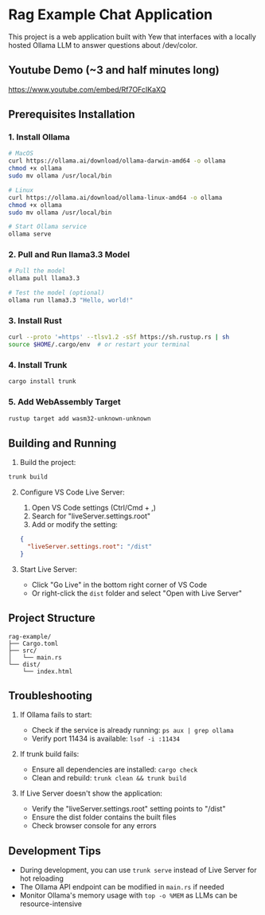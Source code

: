 # Rag Example Chat Application

This project is a web application built with Yew that interfaces with a locally hosted Ollama LLM to answer questions about /dev/color.

## Youtube Demo (~3 and half minutes long)

https://www.youtube.com/embed/Rf7OFcIKaXQ

## Prerequisites Installation

### 1. Install Ollama
```bash
# MacOS
curl https://ollama.ai/download/ollama-darwin-amd64 -o ollama
chmod +x ollama
sudo mv ollama /usr/local/bin

# Linux
curl https://ollama.ai/download/ollama-linux-amd64 -o ollama
chmod +x ollama
sudo mv ollama /usr/local/bin

# Start Ollama service
ollama serve
```

### 2. Pull and Run llama3.3 Model
```bash
# Pull the model
ollama pull llama3.3

# Test the model (optional)
ollama run llama3.3 "Hello, world!"
```

### 3. Install Rust
```bash
curl --proto '=https' --tlsv1.2 -sSf https://sh.rustup.rs | sh
source $HOME/.cargo/env  # or restart your terminal
```

### 4. Install Trunk
```bash
cargo install trunk
```

### 5. Add WebAssembly Target
```bash
rustup target add wasm32-unknown-unknown
```

## Building and Running

1. Build the project:
```bash
trunk build
```

2. Configure VS Code Live Server:
   1. Open VS Code settings (Ctrl/Cmd + ,)
   2. Search for "liveServer.settings.root"
   3. Add or modify the setting:
   ```json
   {
     "liveServer.settings.root": "/dist"
   }
   ```

3. Start Live Server:
   - Click "Go Live" in the bottom right corner of VS Code
   - Or right-click the `dist` folder and select "Open with Live Server"

## Project Structure
```
rag-example/
├── Cargo.toml
├── src/
│   └── main.rs
└── dist/
    └── index.html
```

## Troubleshooting

1. If Ollama fails to start:
   - Check if the service is already running: `ps aux | grep ollama`
   - Verify port 11434 is available: `lsof -i :11434`

2. If trunk build fails:
   - Ensure all dependencies are installed: `cargo check`
   - Clean and rebuild: `trunk clean && trunk build`

3. If Live Server doesn't show the application:
   - Verify the "liveServer.settings.root" setting points to "/dist"
   - Ensure the dist folder contains the built files
   - Check browser console for any errors

## Development Tips

- During development, you can use `trunk serve` instead of Live Server for hot reloading
- The Ollama API endpoint can be modified in `main.rs` if needed
- Monitor Ollama's memory usage with `top -o %MEM` as LLMs can be resource-intensive
